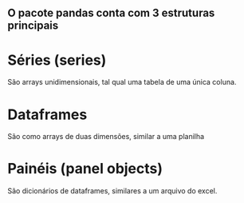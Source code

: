 ## O pacote pandas conta com 3 estruturas principais

# Séries (series)
São arrays unidimensionais, tal qual uma tabela de uma única coluna.

# Dataframes
São como arrays de duas dimensões, similar a uma planilha

# Painéis (panel objects)
São dicionários de dataframes, similares a um arquivo do excel.


